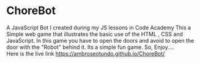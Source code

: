 # ChoreBot
A JavaScript Bot  I created during my JS lessons in Code Academy
This a Simple web game that illustrates the basic use of the HTML , CSS and JavaScript. In this game you have to open the doors and avoid to open the door with the "Robot" behind it. Its a simple fun game. So, Enjoy....
<br>
Here is the live link https://ambroseotundo.github.io/ChoreBot/
